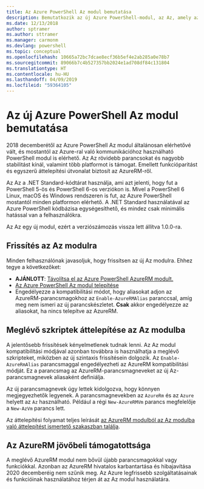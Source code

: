 ```yaml
---
title: Az Azure PowerShell Az modul bemutatása
description: Bemutatkozik az új Azure PowerShell-modul, az Az, amely az AzureRM modult váltja le.
ms.date: 12/13/2018
author: sptramer
ms.author: sttramer
ms.manager: carmonm
ms.devlang: powershell
ms.topic: conceptual
ms.openlocfilehash: 10665a72bc7dcae8ecf36b5ef4e2ab285a0e78b7
ms.sourcegitcommit: 89066b7c4b527357bb2024e1ad708df84c131804
ms.translationtype: HT
ms.contentlocale: hu-HU
ms.lasthandoff: 04/09/2019
ms.locfileid: "59364105"
---
```

# <a name="introducing-the-new-azure-powershell-az-module"></a>Az új Azure PowerShell Az modul bemutatása

2018 decemberétől az Azure PowerShell Az modul általánosan elérhetővé vált, és mostantól az Azure-ral való kommunikációhoz használható PowerShell modul is elérhető. Az Az rövidebb parancsokat és nagyobb stabilitást kínál, valamint több platformot is támogat. Emellett funkcióparitást és egyszerű áttelepítési útvonalat biztosít az AzureRM-ről.

Az Az a .NET Standard-kódtárat használja, ami azt jelenti, hogy fut a PowerShell 5-ös és PowerShell 6-os verziókon is.
Mivel a PowerShell 6 Linux, macOS és Windows rendszeren is fut, az Azure PowerShell mostantól minden platformon elérhető.
A .NET Standard használatával az Azure PowerShell kódbázisa egységesíthető, és mindez csak minimális hatással van a felhasználókra.

Az Az egy új modul, ezért a verziószámozás vissza lett állítva 1.0.0-ra.

## <a name="upgrade-to-az"></a>Frissítés az Az modulra

Minden felhasználónak javasoljuk, hogy frissítsen az új Az modulra. Ehhez tegye a következőket:

* __AJÁNLOTT__: [Távolítsa el az Azure PowerShell AzureRM modult.](/powershell/azure/uninstall-az-ps#uninstall-the-azurerm-module)
* [Az Azure PowerShell Az modul telepítése](/powershell/azure/install-az-ps)
* Engedélyezze a kompatibilitási módot, hogy aliasokat adjon az AzureRM-parancsmagokhoz az `Enable-AzureRMAlias` paranccsal, amíg meg nem ismeri az új parancskészletet. __Csak__ akkor engedélyezze az aliasokat, ha nincs telepítve az AzureRM.

## <a name="migrate-existing-scripts-to-az"></a>Meglévő szkriptek áttelepítése az Az modulba

A jelentősebb frissítések kényelmetlenek tudnak lenni. Az Az modul kompatibilitási módjával azonban továbbra is használhatja a meglévő szkripteket, miközben az új szintaxis frissítésein dolgozik. Az `Enable-AzureRmAlias` parancsmaggal engedélyezheti az AzureRM kompatibilitási módját. Ez a parancsmag az AzureRM-parancsmagneveket az új Az-parancsmagnevek aliasaként definiálja.

Az új parancsmagnevek úgy lettek kidolgozva, hogy könnyen megjegyezhetők legyenek. A parancsmagnevekben az `AzureRm` és az `Azure` helyett az `Az` használható. Például a régi `New-AzureRMVm` parancs megfelelője a `New-AzVm` parancs lett.

Az áttelepítési folyamat teljes leírását [az AzureRM modulból az Az modulba való áttelepítést ismertető szakaszban találja](migrate-from-azurerm-to-az.md).

## <a name="the-future-of-support-for-azurerm"></a>Az AzureRM jövőbeli támogatottsága

A meglévő AzureRM modul nem bővül újabb parancsmagokkal vagy funkciókkal. Azonban az AzureRM hivatalos karbantartása és hibajavítása 2020 decemberéig nem szűnik meg. Az Azure legfrissebb szolgáltatásainak és funkcióinak használatához térjen át az Az modul használatára.
